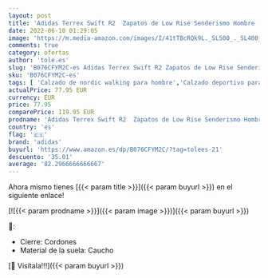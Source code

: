 ```yaml
---
layout: post
title: 'Adidas Terrex Swift R2  Zapatos de Low Rise Senderismo Hombre  Negro  Negbas 000   41 1/3 EU'
date: 2022-06-10 01:29:05
image: 'https://m.media-amazon.com/images/I/41tTBcRQk9L._SL500_._SL400_.jpg'
comments: true
category: ofertas
author: 'tole.es'
slug: 'B076CFYM2C-es Adidas Terrex Swift R2 Zapatos de Low Rise Senderismo...'
sku: 'B076CFYM2C-es'
tags: [ 'Calzado de nordic walking para hombre','Calzado deportivo para hombre','Zapatillas y calzado deportivo para hombre','Zapatos','Zapatos para hombre','Zapatos y complementos','adidas','zapatos','🇪🇸', ]
actualPrice: 77.95 EUR
currency: EUR
price: 77.95
comparePrice: 119.95 EUR
prodname: 'Adidas Terrex Swift R2  Zapatos de Low Rise Senderismo Hombre  Negro  Negbas 000   41 1/3 EU'
country: 'es'
flag: '🇪🇸'
brand: 'adidas'
buyurl: 'https://www.amazon.es/dp/B076CFYM2C/?tag=tolees-21'
descuento: '35.01'
average: '82.2966666666667'
---
```


Ahora mismo tienes [{{< param title >}}]({{< param buyurl >}}) en el siguiente enlace!

[![{{< param prodname >}}]({{< param image >}})]({{< param buyurl >}})

🔎:

- Cierre: Cordones
- Material de la suela: Caucho

[🛒 Visítala!!!]({{< param buyurl >}})
